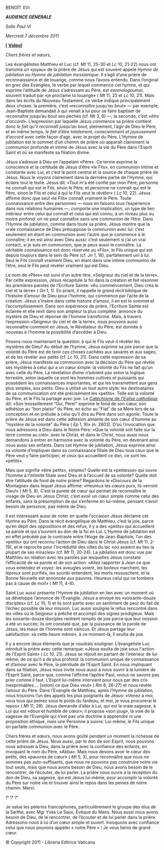 BENOÎT XVI

***AUDIENCE GÉNÉRALE***

*Salle Paul VI*

*Mercredi 7 décembre 2011*

**\[** **[Vidéo](http://player.rv.va/vaticanplayer.asp?language=it&tic=VA_FK1GNSUY)\]**

*Chers frères et sœurs,*

Les évangélistes Matthieu et Luc (cf. *Mt* 11, 25-30 et *Lc* 10, 21-22) nous ont transmis un «joyau» de la prière de Jésus qui est souvent appelé *Hymne de jubilation* ou *Hymne de jubilation messianique*. Il s’agit d’une prière de reconnaissance et de louange, comme nous l’avons entendu. Dans l’original en grec des Evangiles, le verbe par lequel commence cet hymne, et qui exprime l’attitude de Jésus s’adressant au Père, est *exomologoumai*, souvent traduit par «je proclame ta louange» ( *Mt* 11, 25 et *Lc* 10, 21). Mais dans les écrits du Nouveau Testament, ce verbe indique principalement deux choses: la première, c’est *«reconnaître jusqu’au bout»* — par exemple, Jean-Baptiste demandait à qui venait à lui pour se faire baptiser de reconnaître jusqu’au bout ses péchés (cf. Mt 3, 6) —; la seconde, c’est *«être d’accord».* L’expression par laquelle Jésus commence sa prière contient donc *le fait qu’il reconnaît jusqu’au bout,* pleinement, l’agir de Dieu le Père, et en même temps, *le fait d’être totalement, consciemment et joyeusement d’accord* avec cette façon d’agir, avec le projet du Père. L’Hymne de jubilation est le sommet d’un chemin de prière où apparaît clairement la communion profonde et intime de Jésus avec la vie du Père dans l’Esprit Saint et où se manifeste sa filiation divine.

Jésus s’adresse à Dieu en l’appelant «Père». Ce terme exprime la conscience et la certitude de Jésus d’être «le Fils», en communion intime et constante avec Lui, et c’est le point central et la source de chaque prière de Jésus. Nous le voyons clairement dans la dernière partie de l’Hymne, qui éclaire tout le texte. Jésus dit: «Tout m'a été confié par mon Père; personne ne connaît qui est le Fils, sinon le Père, et personne ne connaît qui est le Père, sinon le Fils et celui à qui le Fils veut le révéler» ( *Lc* 10, 22). Jésus affirme donc que seul «le Fils» connaît vraiment le Père. Toute connaissance entre des personnes — nous en faisons tous l’expérience dans nos relations humaines —, comporte une implication, un type de lien intérieur entre celui qui connaît et celui qui est connu, à un niveau plus ou moins profond: on ne peut connaître sans une communion de l’être. Dans l’Hymne de jubilation, comme dans toute sa prière, Jésus montre que la vraie connaissance de Dieu présuppose la communion avec lui: c’est seulement en étant en communion avec l’autre que je commence à le connaître; il en est ainsi avec Dieu aussi: c’est seulement si j’ai un vrai contact, si je suis en communion, que je peux aussi le connaître. La véritable connaissance est donc réservée au «Fils», le Fils unique qui est depuis toujours dans le sein du Père (cf. *Jn* 1, 18), parfaitement uni à lui. Seul le Fils connaît vraiment Dieu, en étant dans une intime communion de l’être; seul le Fils peut révéler vraiment qui est Dieu.

Le nom de «Père» est suivi d’un autre titre, «Seigneur du ciel et de la terre». Par cette expression, Jésus récapitule la foi dans la création et fait résonner les premières paroles de l’Ecriture Sainte: «Au commencement, Dieu créa le ciel et la terre» ( *Gn* 1, 1). En priant, il rappelle le grand récit biblique de l’histoire d’amour de Dieu pour l’homme, qui commence par l’acte de la création. Jésus s’insère dans cette histoire d’amour, il en est le sommet et l’accomplissement. Dans son expérience de prière, l’Ecriture Sainte est éclairée et elle revit dans son ampleur la plus complète: annonce du mystère de Dieu et réponse de l’homme transformé. Mais, à travers l’expression «Seigneur du ciel et de la terre», nous pouvons aussi reconnaître comment en Jésus, le Révélateur du Père, est donnée à nouveau à l’homme la possibilité d’accéder à Dieu.

Posons-nous maintenant la question: à qui le Fils veut-il révéler les mystères de Dieu? Au début de l’hymne, Jésus exprime sa joie parce que la volonté du Père est de tenir ces choses cachées aux savants et aux sages, et de les révéler aux petits (cf. *Lc* 10, 21). Dans cette expression de sa prière, Jésus manifeste sa communion avec la décision du Père qui révèle ses mystères à celui qui a un cœur simple: la volonté du Fils ne fait qu’un avec celle du Père. La révélation divine n’advient pas selon la logique terrestre, selon laquelle ce sont les hommes cultivés et puissants qui possèdent les connaissances importantes, et qui les transmettent aux gens plus simples, aux petits. Dieu a utilisé un tout autre style: les destinataires de sa communication ont été précisément les «petits». Telle est la volonté du Père, et le Fils la partage avec joie. Le *[Catéchisme de l’Eglise catholique](http://www.vatican.va/archive/ccc_it/ccc-it_index_fr.html)* dit: «Son tressaillement “Oui, Père!” exprime le fond de son cœur, son adhésion au “bon plaisir” du Père, en écho au “Fiat” de sa Mère lors de sa conception et en prélude à celui qu’il dira au Père dans son agonie. Toute la prière de Jésus est dans cette adhésion aimante de son cœur d’homme au “mystère de la volonté” du Père ( *Ep* 1, 9)» (n. 2603). D’où l’invocation que nous adressons à Dieu dans le Notre Père: «Que ta volonté soit faite sur la terre comme au ciel»: avec le Christ, et dans le Christ, nous aussi nous demandons à entrer en harmonie avec la volonté du Père, en devenant ainsi nous aussi ses enfants. Dans cet Hymne de jubilation, Jésus exprime ainsi sa volonté d’impliquer dans sa connaissance filiale de Dieu tous ceux que le Père veut y faire participer; et ceux qui accueillent ce don, ce sont les «petits».

Mais que signifie «être petits», simples? Quelle est la «petitesse» qui ouvre l’homme à l’intimité filiale avec Dieu et à l’accueil de sa volonté? Quelle doit être l’attitude de fond de notre prière? Regardons le «Discours de la Montagne» dans lequel Jésus affirme: «Heureux les cœurs purs, ils verront Dieu!» ( *Mt* 5, 8). C’est la pureté de cœur qui permet de reconnaître le visage de Dieu en Jésus Christ; c’est avoir un cœur simple comme celui des enfants, sans la présomption de qui s’enferme en lui-même, pensant n’avoir besoin de personne, pas même de Dieu.

Il est intéressant aussi de noter en quelle l’occasion Jésus déclame cet Hymne au Père. Dans le récit évangélique de Matthieu, c’est la joie, parce qu’en dépit des oppositions et des refus, il y a des «petits» qui accueillent sa parole et qui s’ouvrent au don de la foi en Lui. L’Hymne de jubilation est en effet précédé par le contraste entre l’éloge de Jean-Baptiste, l’un des «petits» qui ont reconnu l’action de Dieu dans le Christ Jésus (cf. *Mt* 11, 2-19), et le reproche pour l’incrédulité des villes du lac «où avaient eu lieu la plupart de ses miracles» (cf. *Mt* 11, 20-24). La jubilation est donc vue par Matthieu en relation avec les paroles par lesquelles Jésus constate l’efficacité de sa parole et de son action: «Allez rapporter à Jean ce que vous entendez et voyez: les aveugles voient, les boiteux marchent, les lépreux sont purifiés, les sourds entendent, les morts ressuscitent, et la Bonne Nouvelle est annoncée aux pauvres. Heureux celui qui ne tombera pas à cause de moi!» ( *Mt* 11, 4-6).

Saint Luc aussi présente l’Hymne de jubilation en lien avec un moment où se développe l’annonce de l’Evangile. Jésus a envoyé les «soixante-douze disciples» (cf. *Lc* 10, 1) et ils sont partis avec un sentiment de peur du fait de l’échec possible de leur mission. Luc aussi souligne le refus rencontré dans les villes où le Seigneur a prêché et accompli des signes prodigieux. Mais les soixante-douze disciples rentrent remplis de joie parce que leur mission a été un succès; ils ont constaté que, par la puissance de la parole de Jésus, les maux de l’homme sont vaincus. Et Jésus partage leur satisfaction: «à cette heure même», à ce moment-là, Il exulta de joie.

Il y a encore deux éléments que je voudrais souligner. L’évangéliste Luc introduit la prière avec cette remarque: «Jésus exulta de joie sous l'action de l'Esprit Saint» ( *Lc* 10, 21). Jésus se réjouit en partant de l’intérieur de lui-même, de ce qu’il a de plus profond: la communion unique de connaissance et d’amour avec le Père, la plénitude de l’Esprit Saint. En nous impliquant dans sa filiation, Jésus nous invite nous aussi à nous ouvrir à la lumière de l’Esprit Saint, parce que, comme l’affirme l’apôtre Paul, «nous ne savons pas prier comme il faut. L'Esprit lui-même intervient pour nous par des cris inexprimables.… \[selon\] ce que Dieu veut» ( *Rm* 8, 26-27) et nous révèle l’amour du Père. Dans l’Evangile de Matthieu, après l’Hymne de jubilation, nous trouvons l’un des appels les plus poignants de Jésus: «Venez à moi, vous tous qui peinez sous le poids du fardeau, et moi, je vous procurerai le repos» ( *Mt* 11, 28). Jésus demande d’aller à Lui, qui est la vraie sagesse, à Lui qui est «doux et humble de cœur»; il propose «son joug», la voie de la sagesse de l’Evangile qui n’est pas une doctrine à apprendre ni une proposition éthique, mais une Personne à suivre: Lui-même, le Fils unique en parfaite communion avec le Père.

Chers frères et sœurs, nous avons goûté pendant un moment la richesse de cette prière de Jésus. Nous aussi, par le don de son Esprit, nous pouvons nous adresser à Dieu, dans la prière avec la confiance des enfants, en invoquant le nom du Père, «Abba». Mais nous devons avoir le cœur des petits, des «pauvres de cœur» ( *Mt* 5, 3), pour reconnaître que nous ne sommes pas auto-suffisants, que nous ne pouvons pas construire notre vie tout seuls, mais que nous avons besoin de Dieu, nous avons besoin de le rencontrer, de l’écouter, de lui parler. La prière nous ouvre à la réception du don de Dieu, sa sagesse, qui est Jésus lui-même, pour accomplir la volonté du Père sur notre vie et trouver ainsi le repos dans les peines de notre chemin. Merci.

\\* \\* \\*

Je salue les pèlerins francophones, particulièrement le groupe des élus de la Sarthe, avec Mgr Yves Le Saux, Évêque du Mans. Nous aussi nous avons besoin de Dieu, de le rencontrer, de l’écouter et de lui parler dans la prière. Adressons-nous à lui d’un cœur simple et ouvert. Invoquons avec confiance celui que nous pouvons appeler « notre Père » ! Je vous bénis de grand cœur.

© Copyright 2011 - Libreria Editrice Vaticana
